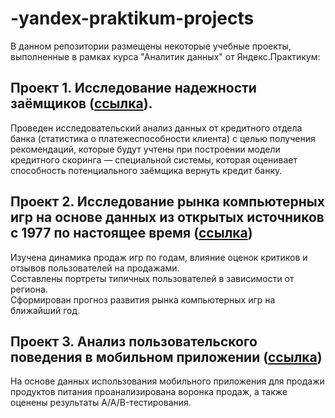 # -yandex-praktikum-projects
В данном репозитории размещены некоторые учебные проекты, выполненные в рамках курса "Аналитик данных" от Яндекс.Практикум:
## Проект 1. Исследование надежности заёмщиков ([ссылка](https://github.com/juliazavyalova/-yandex-praktikum-projects/tree/main/borrower_reliability_study)).
Проведен исследовательский анализ данных от кредитного отдела банка (статистика о платежеспособности клиента) с целью получения рекомендаций, которые будут учтены при построении модели кредитного скоринга — специальной системы, которая оценивает способность потенциального заёмщика вернуть кредит банку. 

## Проект 2. Исследование рынка компьютерных игр на основе данных из открытых источников c 1977 по настоящее время ([ссылка](https://github.com/juliazavyalova/-yandex-praktikum-projects/tree/main/study_of_successful_games))
Изучена динамика продаж игр по годам, влияние оценок критиков и отзывов пользователей на продажами.  
Составлены портреты типичных пользователей в зависимости от региона.  
Сформирован прогноз развития рынка компьютерных игр на ближайший год.

## Проект 3. Анализ пользовательского поведения в мобильном приложении ([ссылка](https://github.com/juliazavyalova/-yandex-praktikum-projects/tree/main/user_behavior_research))
На основе данных использования мобильного приложения для продажи продуктов питания проанализирована воронка продаж, а также оценены результаты A/A/B-тестирования.
